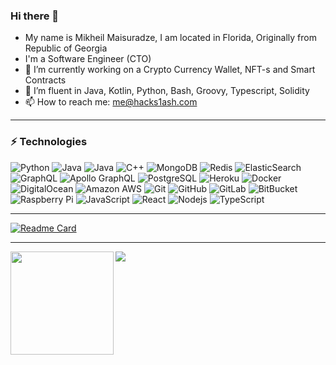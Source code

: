 ### Hi there 👋
- My name is Mikheil Maisuradze, I am located in Florida, Originally from Republic of Georgia
- I'm a Software Engineer (CTO)
- 🔭 I’m currently working on a Crypto Currency Wallet, NFT-s and Smart Contracts
- 🌱 I’m fluent in Java, Kotlin, Python, Bash, Groovy, Typescript, Solidity
- 📫 How to reach me: me@hacks1ash.com
---

### ⚡ Technologies
![Python](https://img.shields.io/badge/-Python-black?style=flat-square&logo=Python)
![Java](https://img.shields.io/badge/-java-E34A86?style=flat-square&logo=java)
![Java](https://img.shields.io/badge/-kotlin-black?style=flat-square&logo=kotlin)
![C++](https://img.shields.io/badge/-C++-00599C?style=flat-square&logo=c)
![MongoDB](https://img.shields.io/badge/-MongoDB-black?style=flat-square&logo=mongodb)
![Redis](https://img.shields.io/badge/-Redis-black?style=flat-square&logo=Redis)
![ElasticSearch](https://img.shields.io/badge/-ElasticSearch-005571?style=flat-square&logo=elasticsearch)
![GraphQL](https://img.shields.io/badge/-GraphQL-E10098?style=flat-square&logo=graphql)
![Apollo GraphQL](https://img.shields.io/badge/-Apollo%20GraphQL-311C87?style=flat-square&logo=apollo-graphql)
![PostgreSQL](https://img.shields.io/badge/-PostgreSQL-orange?style=flat-square&logo=postgresql)
![Heroku](https://img.shields.io/badge/-Heroku-430098?style=flat-square&logo=heroku)
![Docker](https://img.shields.io/badge/-Docker-black?style=flat-square&logo=docker)
![DigitalOcean](https://img.shields.io/badge/-Digital%20Ocean-darkblue?style=flat-square&logo=digitalocean)
![Amazon AWS](https://img.shields.io/badge/Amazon%20AWS-232F3E?style=flat-square&logo=amazon-aws)
![Git](https://img.shields.io/badge/-Git-black?style=flat-square&logo=git)
![GitHub](https://img.shields.io/badge/-GitHub-181717?style=flat-square&logo=github)
![GitLab](https://img.shields.io/badge/-GitLab-FCA121?style=flat-square&logo=gitlab)
![BitBucket](https://img.shields.io/badge/-BitBucket-darkblue?style=flat-square&logo=bitbucket)
![Raspberry Pi](https://img.shields.io/badge/-Raspberry%20Pi-C51A4A?style=flat-square&logo=Raspberry-Pi)
![JavaScript](https://img.shields.io/badge/-JavaScript-black?style=flat-square&logo=javascript)
![React](https://img.shields.io/badge/-React-black?style=flat-square&logo=react)
![Nodejs](https://img.shields.io/badge/-Nodejs-black?style=flat-square&logo=Node.js)
![TypeScript](https://img.shields.io/badge/-TypeScript-red?style=flat-square&logo=typescript)

---

[![Readme Card](https://github-readme-stats.vercel.app/api/pin/?username=hacks1ash&repo=cryptocurrency-wallet&theme=dark)](https://github.com/hacks1ash/cryptocurrency-wallet)


---
<div>
  <img height="165" align="left" src="https://github-readme-stats.vercel.app/api?username=hacks1ash&count_private=true&show_icons=true&include_all_commits=true&theme=dark" />
  <img src="https://github-readme-stats.vercel.app/api/top-langs/?username=hacks1ash&layout=compact&theme=dark&count_private=true" />
</div>
